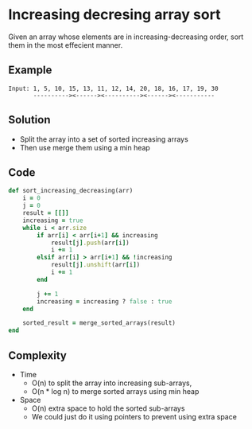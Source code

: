# Increasing decresing array sort

Given an array whose elements are in increasing-decreasing order, sort them in the most
effecient manner.

## Example
```
Input: 1, 5, 10, 15, 13, 11, 12, 14, 20, 18, 16, 17, 19, 30
       ----------><------><----------><------><-----------
```

## Solution
- Split the array into a set of sorted increasing arrays
- Then use merge them using a min heap

## Code
```ruby
def sort_increasing_decreasing(arr)
    i = 0
    j = 0
    result = [[]]
    increasing = true
    while i < arr.size
        if arr[i] < arr[i+1] && increasing
            result[j].push(arr[i])
            i += 1
        elsif arr[i] > arr[i+1] && !increasing
            result[j].unshift(arr[i])
            i += 1
        end

        j += 1
        increasing = increasing ? false : true
    end

    sorted_result = merge_sorted_arrays(result)
end
```

## Complexity
- Time
    - O(n) to split the array into increasing sub-arrays,
    - O(n * log n) to merge sorted arrays using min heap
- Space
    - O(n) extra space to hold the sorted sub-arrays
    - We could just do it using pointers to prevent using extra space

